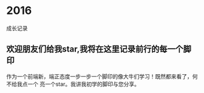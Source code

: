 # 2016
成长记录


## 欢迎朋友们给我star,我将在这里记录前行的每一个脚印
作为一个前端新，端正态度一步一步一个脚印的像大牛们学习！既然都来看了，何不给我点一个 亮一个star。我讲我初学的脚印与您分享。
